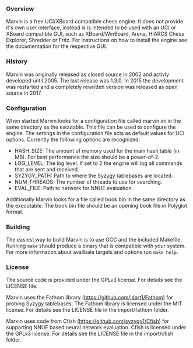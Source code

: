### Overview

Marvin is a free UCI/XBoard compatible chess engine. It does not provide it's own user interface, instead is is intended to be used with an UCI or XBoard compatible GUI, such as XBoard/WinBoard, Arena, HIARCS Chess Explorer, Shredder or Fritz. For instructions on how to install the engine see the documentation for the respective GUI.

### History

Marvin was originally released as closed source in 2002 and activly developed until 2005. The last release was 1.3.0. In 2015 the development was restarted and a completely rewritten version was released as open source in 2017.

### Configuration

When started Marvin looks for a configuration file called marvin.ini in the same directory as the excutable. This file can be used to configure the engine. The settings in the configuration file acts as default values for UCI options. Currently the following options are recognized:
* HASH_SIZE: The amount of memory used for the main hash table (in MB). For best performance the size should be a power-of-2.
* LOG_LEVEL: The log level. If set to 2 the engine will log all commands that are sent and received.
* SYZYGY_PATH: Path to where the Syzygy tablebases are located.
* NUM_THREADS: The number of threads to use for searching.
* EVAL_FILE: Path to network for NNUE evaluation.

Additionally Marvin looks for a file called book.bin in the same directory as the executable. The book.bin file should be an opening book file in Polyglot format.

### Building

The easiest way to build Marvin is to use GCC and the included Makefile. Running `make` should produce a binary that is compatible with your system. For more information about availbale targets and options run `make help`.

### License

The source code is provided under the GPLv3 license. For details see the LICENSE file.

Marvin uses the Fathom library (https://github.com/jdart1/Fathom) for probing Syzygy tablebases. The Fathom library is licensed under the MIT license. For details see the LICENSE file in the import/fathom folder.

Marvin uses code from Cfish (https://github.com/syzygy1/Cfish) for supporting NNUE based neural network evaluation. Cfish is licensed under the GPLv3 license. For details see the LICENSE file in the import/cfish folder. 
